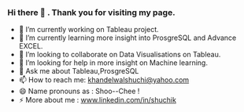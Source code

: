 ### Hi there 👋 . Thank you for visiting my page.

- 🔭 I’m currently working on Tableau project.
- 🌱 I’m currently learning more insight into ProsgreSQL and Advance EXCEL.
- 👯 I’m looking to collaborate on Data Visualisations on Tableau.
- 🤔 I’m looking for help in more insight on Machine learning.
- 💬 Ask me about Tableau,ProsgreSQL
- 📫 How to reach me: khandelwalshuchi@yahoo.com
- 😄 Name pronouns as : Shoo--Chee !
- ⚡ More about me : www.linkedin.com/in/shuchik
<!--
**shuchiK38/shuchiK38** is a ✨ _special_ ✨ repository because its `README.md` (this file) appears on your GitHub profile.

Here are some ideas to get you started:

- 🔭 I’m currently working on Tableau project.
- 🌱 I’m currently learning more insight into ProsgreSQL and Advance EXCEL.
- 👯 I’m looking to collaborate on Data Visualisations on Tableau.
- 🤔 I’m looking for help with deep understanding Advance SQL.
- 💬 Ask me about Tableau
- 📫 How to reach me: shuchi.khandelwal@gmail.com
- 😄 Pronouns: Shoo--Chee
- ⚡ Fun fact: 
-->
